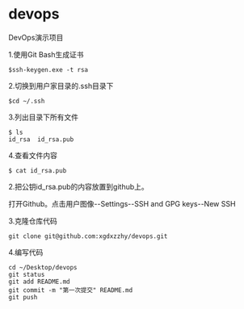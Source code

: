 # devops
DevOps演示项目

1.使用Git Bash生成证书

	$ssh-keygen.exe -t rsa

2.切换到用户家目录的.ssh目录下

	$cd ~/.ssh

3.列出目录下所有文件

	$ ls
	id_rsa  id_rsa.pub

4.查看文件内容

	$ cat id_rsa.pub

2.把公钥id_rsa.pub的内容放置到github上。

打开Github。点击用户图像--Settings--SSH and GPG keys--New SSH

3.克隆仓库代码

	git clone git@github.com:xgdxzzhy/devops.git

4.编写代码

	cd ~/Desktop/devops
	git status
	git add README.md
	git commit -m "第一次提交" README.md
	git push

